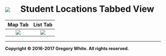 # ![][AppIcon]&nbsp;&nbsp;&nbsp;&nbsp;&nbsp;Student Locations Tabbed View

| Map Tab   | List Tab  |
| :-----:   | :------:  |
| ![][SLMT] | ![][SLLT] |

---
**Copyright © 2016-2017 Gregory White. All rights reserved.**



[AppIcon]:  ../images/OnTheMap_80.png
[SLLT]:     ../images/StudentLocationsListTab.png
[SLMT]:     ../images/StudentLocationsMapTab.png
